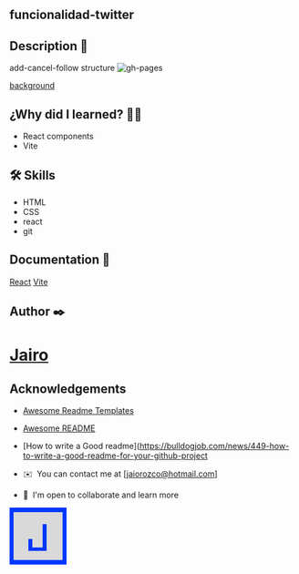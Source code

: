 ## funcionalidad-twitter

## Description 📑
add-cancel-follow structure
![gh-pages](https://chrono234.github.io/funcionalidad-twitter/)

[background](https://raw.githubusercontent.com/chrono234/funcionalidad-twitter/master/images/img-sample.png)
 
 ## ¿Why did I learned? 🙇🏻 

* React components
* Vite

## 🛠 Skills
* HTML
* CSS
* react
* git

## Documentation 📑

[React](https://react.dev/learn)
[Vite](https://vitejs.dev/guide/)


## Author ✒️

# [Jairo](https://github.com/chrono234)

## Acknowledgements

 - [Awesome Readme Templates](https://awesomeopensource.com/project/elangosundar/awesome-README-templates)
 - [Awesome README](https://github.com/matiassingers/awesome-readme)
 - [How to write a Good readme](https://bulldogjob.com/news/449-how-to-write-a-good-readme-for-your-github-project
 
 - ✉️  You can contact me at [jaiorozco@hotmail.com]
 - 🤝  I'm open to collaborate and learn more


![Logo](https://raw.githubusercontent.com/chrono234/PortfolioBootstrap/main/images/Logo%202.png)
